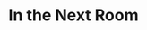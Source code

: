 ---
title: In the Next Room
year: 1929
opening_date: 1929-12-10
closing_date: 
layout: productions
image:
image_caption:
image_credit:
playbill:
category:
Theatre: Theatre Jacksonville
cast:
  Colonel Piggott: Albert Nilved
  Ambulance Driver: Basil Waler, Jr.
  Ambulance Assistant: Leroy Swain
  Simmonds: Charleston Kennedy
  James Godfrey: Charlie Tutewiler
  Julia Long: Helen Zeigler McMurry
  Inspector Grady: Isaac Peiser
  Philip Valentine: J.H. Spence
  Harry Parks: Joseph Marron
  Duchess de Charriere: Lillian Allderdice
  Tim Morel: M. Ulsch
  Lorna Webster: Pauline Entenza
  Felix Armand: Philip Devlin
  Rogers: Ted Foster
crew:
  Director: Elia Lilian Macklin
  Props: 
    - Dick Grether
    - Dore' Beauchamp-Nobbs
external_links:
---